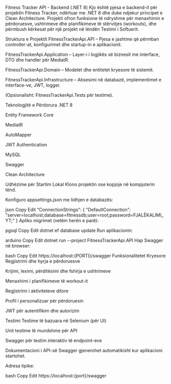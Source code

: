 Fitness Tracker API - Backend (.NET 8)
Kjo është pjesa e backend-it për projektin Fitness Tracker, ndërtuar me .NET 8 dhe duke ndjekur principet e Clean Architecture. Projekti ofron funksione të ndryshme për menaxhimin e përdoruesve, ushtrimeve dhe planifikimeve të stërvitjes (workouts), dhe përmbush kërkesat për një projekt në lëndën Testimi i Softuerit.

Struktura e Projektit
FitnessTrackerApi.API – Pjesa e jashtme që përmban controller-at, konfigurimet dhe startup-in e aplikacionit.

FitnessTrackerApi.Application – Layer-i i logjikës së biznesit me interface, DTO dhe handler për MediatR.

FitnessTrackerApi.Domain – Modelet dhe entitetet kryesore të sistemit.

FitnessTrackerApi.Infrastructure – Aksesimi në databazë, implementimet e interface-ve, JWT, logger.

(Opsionalisht: FitnessTrackerApi.Tests për testime).

Teknologjitë e Përdorura
.NET 8

Entity Framework Core

MediatR

AutoMapper

JWT Authentication

MySQL

Swagger

Clean Architecture

Udhëzime për Startim Lokal
Klono projektin ose kopjoje në kompjuterin tënd.

Konfiguro appsettings.json me lidhjen e databazës:

json
Copy
Edit
"ConnectionStrings": {
  "DefaultConnection": "server=localhost;database=fitnessdb;user=root;password=FJALËKALIMI_YT;"
}
Apliko migrimet (vetëm herën e parë):

pgsql
Copy
Edit
dotnet ef database update
Run aplikacionin:

arduino
Copy
Edit
dotnet run --project FitnessTrackerApi.API
Hap Swagger në browser:

bash
Copy
Edit
https://localhost:{PORTI}/swagger
Funksionalitetet Kryesore
Regjistrimi dhe hyrja e përdoruesve

Krijimi, leximi, përditësimi dhe fshirja e ushtrimeve

Menaxhimi i planifikimeve të workout-it

Regjistrimi i aktiviteteve ditore

Profil i personalizuar për përdoruesin

JWT për autentifikim dhe autorizim

Testimi
Testime të bazuara në Selenium (për UI)

Unit testime të mundshme për API

Swagger për testim interaktiv të endpoint-eve

Dokumentacioni i API-së
Swagger gjenerohet automatikisht kur aplikacioni startohet.

Adresa tipike:

bash
Copy
Edit
https://localhost:{port}/swagger
